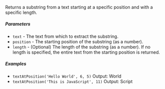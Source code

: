Returns a substring from a text starting at a specific position and with a specific length.

##### Parameters
* `text` - The text from which to extract the substring.
* `position` - The starting position of the substring (as a number).
* `length` - (Optional) The length of the substring (as a number). If no length is specified, the entire text from the starting position is returned.

##### Examples
* `textAtPosition('Hello World', 6, 5)` Output: World
* `textAtPosition('This is JavaScript', 11)` Output: Script
